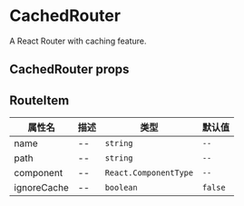 # CachedRouter

A React Router with caching feature.

## CachedRouter props
<API id="CachedRouter"></API>

## RouteItem
| 属性名 | 描述 | 类型 | 默认值 |
| --- | --- | --- | --- |
| name | -- | `string` |`--`|
| path | -- | `string` |`--`|
| component | -- | `React.ComponentType` |`--`|
| ignoreCache | -- | `boolean` |`false`|
